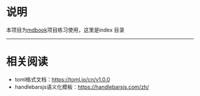 # 说明

本项目为[mdbook](https://github.com/rust-lang/mdBook)项目练习使用，这里是index 目录

---

# 相关阅读
- toml格式文档：https://toml.io/cn/v1.0.0
- handlebarsjs语义化模板：https://handlebarsjs.com/zh/